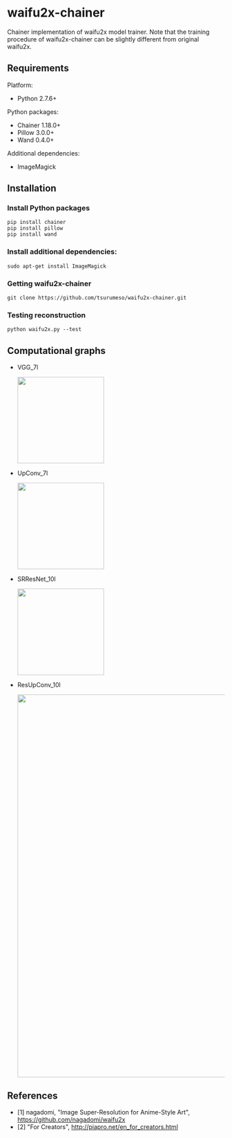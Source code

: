 # waifu2x-chainer

Chainer implementation of waifu2x model trainer. Note that the training procedure of waifu2x-chainer can be slightly different from original waifu2x.

## Requirements

Platform:
  - Python 2.7.6+
  
Python packages:
  - Chainer 1.18.0+
  - Pillow 3.0.0+
  - Wand 0.4.0+
  
Additional dependencies:
  - ImageMagick
  
## Installation

### Install Python packages
```
pip install chainer
pip install pillow
pip install wand
```

### Install additional dependencies:
```
sudo apt-get install ImageMagick
```

### Getting waifu2x-chainer
```
git clone https://github.com/tsurumeso/waifu2x-chainer.git
```

### Testing reconstruction
```
python waifu2x.py --test
```

## Computational graphs

- VGG_7l

  <img src="https://raw.githubusercontent.com/tsurumeso/waifu2x-chainer/master/images/VGG_7l_cgraph.png" height="200">
  
- UpConv_7l

  <img src="https://raw.githubusercontent.com/tsurumeso/waifu2x-chainer/master/images/UpConv_7l_cgraph.png" height="200">
  
- SRResNet_10l

  <img src="https://raw.githubusercontent.com/tsurumeso/waifu2x-chainer/master/images/SRResNet_10l_cgraph.png" height="200">
  
- ResUpConv_10l

  <img src="https://raw.githubusercontent.com/tsurumeso/waifu2x-chainer/master/images/ResUpConv_10l_cgraph.png" width="886">

## References

- [1] nagadomi, "Image Super-Resolution for Anime-Style Art", https://github.com/nagadomi/waifu2x
- [2] "For Creators", http://piapro.net/en_for_creators.html
